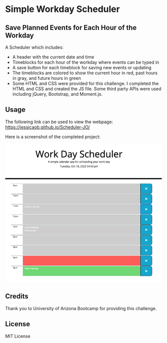 # Simple Workday Scheduler

## Save Planned Events for Each Hour of the Workday

A Scheduler which includes:

- A header with the current date and time
- Timeblocks for each hour of the workday where events can be typed in
- A save button for each timeblock for saving new events or updating 
- The timeblocks are colored to show the current hour in red, past hours in gray, and future hours in green
- Some HTML and CSS were provided for this challenge. I completed the HTML and CSS and created the JS file. Some third party APIs were used including jQuery, Bootstrap, and Moment.js.

## Usage

The following link can be used to view the webpage: 
https://jessicaob.github.io/Scheduler-JO/ 

Here is a screenshot of the completed project: 

![Scheduler pic](./assets/Scheduler%20pic.png)

## Credits

Thank you to University of Arizona Bootcamp for providing this challenge.

## License

MIT License
